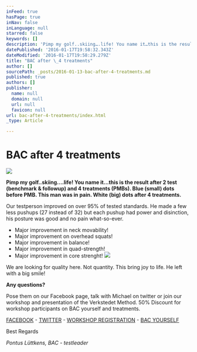 ```yaml
---
inFeed: true
hasPage: true
inNav: false
inLanguage: null
starred: false
keywords: []
description: 'Pimp my golf..skiing….life! You name it…this is the result after 2 test (benchmark & followup) and 4 treatments (PMBs).'
datePublished: '2016-01-17T19:58:32.343Z'
dateModified: '2016-01-17T19:58:29.279Z'
title: "BAC after \_4 treatments"
author: []
sourcePath: _posts/2016-01-13-bac-after-4-treatments.md
published: true
authors: []
publisher:
  name: null
  domain: null
  url: null
  favicon: null
url: bac-after-4-treatments/index.html
_type: Article

---
```

# 

# BAC after  4 treatments
![](https://s3-us-west-2.amazonaws.com/the-grid-img/p/e793665eb6e16aa29de87c1501d67c12596b00e3.jpg)

**Pimp my golf..skiing....life! You name it...this is the result after 2 test (benchmark & followup) and 4 treatments (PMBs). Blue (small) dots before PMB. This man was in pain. White (big) dots after 4 treatments.**

Our testperson improved on over 95% of tested standards. He made a few less pushups (27 instead of 32) but each pushup had power and disinction, his posture was good and no pain what-so-ever.

* Major improvement in neck movability!
* Major improvement on overhead squats!
* Major improvement in balance!
* Major improvement in quad-strength!
* Major improvement in core strenght!
![](https://the-grid-user-content.s3-us-west-2.amazonaws.com/476dd6c3-f0e6-4d9e-af1b-a7a58582a117.jpg)

We are looking for quality here. Not quantity. This bring joy to life. He left with a big smile!

**Any questions?**

Pose them on our Facebook page, talk with Michael on twitter or join our workshop and presentation of the Verkstedet Method. 50% Discount for workshop participants on BAC yourself and treatments.

[FACEBOOK][0] - [TWITTER][1] - [WORKSHOP REGISTRATION][2] - [BAC YOURSELF][3]

Best Regards

_Pontus Lüttkens, BAC - testleader_

[0]: https://www.facebook.com/VerkstedetClinics/?fref=ts
[1]: https://twitter.com/theverkstedet
[2]: https://podio.com/webforms/14412579/965903
[3]: https://podio.com/webforms/14208298/953185